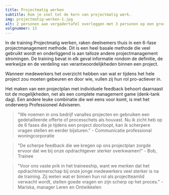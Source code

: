 ```yaml
---
title: Projectmatig werken
subtitle: Kom je snel tot de kern van projectmatig werk.
img: projectmatig-werken-1.jpg
alt: 2 personen aan vergadertafel overleggen met 3 personen op een groot scherm
volgnummer: 13
---
```


In de training Projectmatig werken, raken deelnemers thuis in een 6-fase projectmanagement methode. Dit is een heel basale methode die veel gebruikt wordt en onderliggend is aan talloze andere projectmanagement stromingen. De training bevat in elk geval informatie rondom de definitie, de werkwijze en de verdeling van verantwoordelijkheden binnen een project.

Wanneer medewerkers het overzicht hebben van wat er tijdens het hele project zou moeten gebeuren en door wie, vullen zij hun rol pro-actiever in.

Het maken van een projectplan met individuele feedback behoort daarnaast tot de mogelijkheden, net als een complete management game (denk-tank dag). Een andere leuke combinatie die wel eens voor komt, is met het onderwerp Professioneel Adviseren.

> "We noemen in ons bedrijf vanalles projecten en gebruiken een gedetailleerde offerte of processchets als houvast. Nu ik zicht heb op de 6 fases die je tijdens een project doorloopt, kan ik scherpere vragen stellen en eerder bijsturen." - Communicatie professional woningcorporatie

> "De scherpe feedback die we kregen op ons projectplan zorgde ervoor dat we bij onze opdrachtgever sterker overkwamen!" - Bob, Trainee

> "Voor ons vaste prik in het traineeship, want we merken dat het opdrachtnemerschap bij onze jonge medewerkers veel sterker is na de training. Zij weten wat er binnen hun rol als projectteamlid verwacht wordt, stellen goede vragen en zijn scherp op het proces." - Mariska, manager Leren en Ontwikkelen
